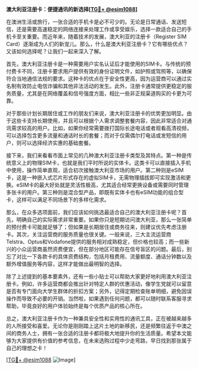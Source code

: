 **澳大利亚注册卡：便捷通讯的新选择[[TG💪+ @esim1088](https://t.me/s/esim1088)]**

在澳洲生活或旅行，一张合适的手机卡是必不可少的。无论是日常通话、发送短信，还是需要高速稳定的网络连接来处理工作或享受娱乐，选择一款适合自己的手机卡至关重要。而近年来，随着技术的发展，澳大利亚的注册卡（Register SIM Card）逐渐成为人们的新宠儿。那么，什么是澳大利亚注册卡？它有哪些优点？又该如何选择呢？让我们一起来深入了解。

首先，澳大利亚注册卡是一种需要用户实名认证后才能使用的SIM卡。与传统的预付费卡不同，注册卡要求用户提供有效的身份证明文件，如护照或驾照等，以确保符合当地通信法规的要求。这种卡的优点在于安全性更高，因为运营商可以通过实名制有效防止电信诈骗和其他非法活动的发生。此外，注册卡通常提供更稳定的服务质量，尤其是在网络覆盖和信号强度方面，相比一些非正规渠道购买的卡更为可靠。

对于那些计划长期居住或工作的朋友们来说，澳大利亚注册卡的优势更加明显。由于这些卡支持长期使用，并且可以根据个人需求调整套餐内容，因此非常适合对通讯需求较高的用户。比如，如果你经常需要拨打国际长途电话或者观看高清视频，可以选择包含更多流量和通话时长的套餐；而对于仅需偶尔打电话或发短信的用户，则可以选择经济实惠的基础套餐。

接下来，我们来看看市面上常见的几种澳大利亚注册卡类型及其特点。第一种是传统意义上的物理SIM卡，也就是我们平时所说的实体卡。这类卡可以直接插入手机中使用，操作简单直观，适合初次接触澳大利亚市场的用户。第二种则是eSIM卡，这是一种嵌入式芯片形式存在的虚拟SIM卡，无需物理插拔即可实现激活和更换。eSIM卡的最大好处就是灵活性极高，尤其适合经常更换设备或需要同时管理多张卡的用户。第三种则是混合型产品，即既有实体卡也有eSIM功能的组合型卡，这样可以满足不同场景下的多样化需求。

那么，在众多选项面前，我们应该如何挑选最适合自己的澳大利亚注册卡呢？首先，明确自己的实际需求非常重要。如果你只是短期访问澳大利亚，那么一张简单的预付费卡可能就足够了；但如果是长期居住或商务往来，则建议优先考虑注册卡。其次，关注运营商的服务质量也很关键。一般来说，三大主流运营商Telstra、Optus和Vodafone提供的服务相对成熟稳定，但价格也较高；而一些新兴的小众运营商虽然资费便宜，但在部分地区可能存在信号盲区的问题。最后，别忘了对比一下各款卡的具体资费结构，包括月租费用、流量额度、通话分钟数以及额外增值服务等内容，这样才能做出最明智的选择。

除了上述提到的基本要素外，还有一些小贴士可以帮助大家更好地利用澳大利亚注册卡。例如，许多运营商都会推出针对特定人群的优惠活动，像学生党就可以留意是否有专门面向大学生群体的折扣方案；另外，记得定期检查账单明细，避免因误操作而导致不必要的开销。当然啦，如果遇到任何问题，都可以随时联系客服寻求帮助，毕竟良好的用户体验始终是每个优质产品的核心所在。

总之，澳大利亚注册卡作为一种兼具安全性和实用性的通讯工具，正在被越来越多的人所接受和喜爱。无论你是刚刚踏上这片土地的新移民，还是频繁往返于中澳之间的商务人士，拥有一张合适的注册卡都将极大地提升你的生活质量。希望本文能够为大家提供有价值的参考信息，在未来选购过程中少走弯路，早日找到那张属于自己的理想之卡！

[[TG💪+ @esim1088](https://t.me/s/esim1088) ![Image](https://i.postimg.cc/4NQfJmqS/Snipaste-2025-05-13-00-14-12.png)]